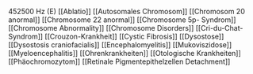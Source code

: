 452500 Hz (E)
[[Ablatio]]
[[Autosomales Chromosom]]
[[Chromosom 20 anormal]]
[[Chromosome 22 anormal]]
[[Chromosome 5p- Syndrom]]
[[Chromosome Abnormality]]
[[Chromosome Disorders]]
[[Cri-du-Chat-Syndrom]]
[[Crouzon-Krankheit]]
[[Cystic Fibrosis]]
[[Dysostose]]
[[Dysostosis craniofacialis]]
[[Encephalomyelitis]]
[[Mukoviszidose]]
[[Myeloencephalitis]]
[[Ohrenkrankheiten]]
[[Otologische Krankheiten]]
[[Phäochromozytom]]
[[Retinale Pigmentepithelzellen Detachment]]